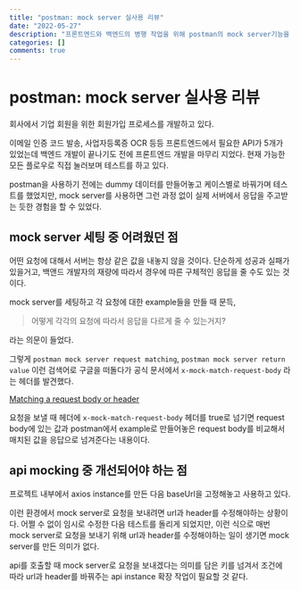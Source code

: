 ```yaml
---
title: "postman: mock server 실사용 리뷰"
date: "2022-05-27"
description: "프론트엔드와 백엔드의 병행 작업을 위해 postman의 mock server기능을 사용해 보았습니다."
categories: []
comments: true
---
```


# postman: mock server 실사용 리뷰

회사에서 기업 회원을 위한 회원가입 프로세스를 개발하고 있다.

이메일 인증 코드 발송, 사업자등록증 OCR 등등 프론트엔드에서 필요한 API가 5개가 있었는데 백엔드 개발이 끝나기도 전에 프론트엔드 개발을 마무리 지었다. 현재 가능한 모든 플로우로 직접 눌러보며 테스트를 하고 있다.

postman을 사용하기 전에는 dummy 데이터를 만들어놓고 케이스별로 바꿔가며 테스트를 했었지만, mock server를 사용하면 그런 과정 없이 실제 서버에서 응답을 주고받는 듯한 경험을 할 수 있었다.

## mock server 세팅 중 어려웠던 점

어떤 요청에 대해서 서버는 항상 같은 값을 내놓지 않을 것이다. 단순하게 성공과 실패가 있을거고, 백앤드 개발자의 재량에 따라서 경우에 따른 구체적인 응답을 줄 수도 있는 것이다.

mock server를 세팅하고 각 요청에 대한 example들을 만들 때 문득,

> 어떻게 각각의 요청에 따라서 응답을 다르게 줄 수 있는거지? 

라는 의문이 들었다.

그렇게 `postman mock server request matching`, `postman mock server return value` 이런 검색어로 구글을 떠돌다가 공식 문서에서 `x-mock-match-request-body` 라는 헤더를 발견했다.

[Matching a request body or header](https://learning.postman.com/docs/designing-and-developing-your-api/mocking-data/mock-with-api/#matching-a-request-body-or-header)

요청을 보낼 때 헤더에 `x-mock-match-request-body` 헤더를 true로 넘기면 request body에 있는 값과 postman에서 example로 만들어놓은 request body를 비교해서 매치된 값을 응답으로 넘겨준다는 내용이다.

## api mocking 중 개선되어야 하는 점

프로젝트 내부에서 axios instance를 만든 다음 baseUrl을 고정해놓고 사용하고 있다.

이런 환경에서 mock server로 요청을 보내려면 url과 header를 수정해야하는 상황이다. 어쩔 수 없이 임시로 수정한 다음 테스트를 돌리게 되었지만, 이런 식으로 매번 mock server로 요청을 보내기 위해 url과 header를 수정해야하는 일이 생기면 mock server를 만든 의미가 없다.

api를 호출할 때 mock server로 요청을 보내겠다는 의미를 담은 키를 넘겨서 조건에 따라 url과 header를 바꿔주는 api instance 확장 작업이 필요할 것 같다.